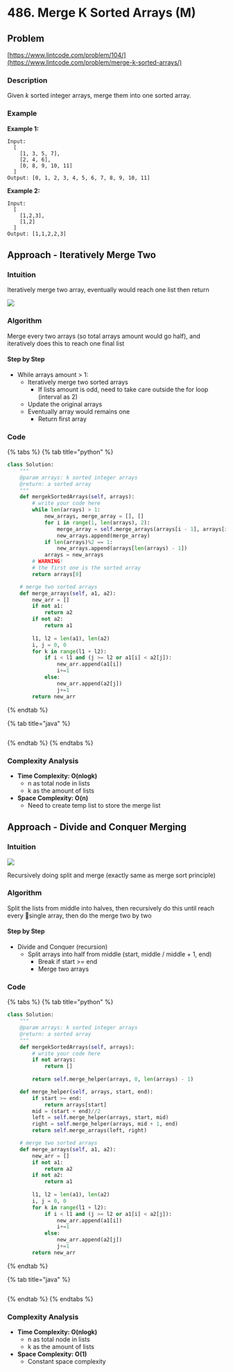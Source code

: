 # 486. Merge K Sorted Arrays \(M\)

## Problem

[https://www.lintcode.com/problem/104/](https://www.lintcode.com/problem/merge-k-sorted-arrays/)

### Description

Given _k_ sorted integer arrays, merge them into one sorted array.

### Example

**Example 1:**

```text
Input: 
  [
    [1, 3, 5, 7],
    [2, 4, 6],
    [0, 8, 9, 10, 11]
  ]
Output: [0, 1, 2, 3, 4, 5, 6, 7, 8, 9, 10, 11]
```

**Example 2:**

```text
Input:
  [
    [1,2,3],
    [1,2]
  ]
Output: [1,1,2,2,3]
```

## Approach - Iteratively Merge Two

### Intuition

Iteratively merge two array, eventually would reach one list then return 

![](../../../.gitbook/assets/screen-shot-2021-04-04-at-10.27.24-pm.png)

### Algorithm

Merge every two arrays \(so total arrays amount would go half\), and iteratively does this to reach one final list

#### Step by Step

* While arrays amount &gt; 1:
  * Iteratively merge two sorted arrays
    * If lists amount is odd, need to take care outside the for loop \(interval as 2\)
  * Update the original arrays
  * Eventually array would remains one
    * Return first array

### Code

{% tabs %}
{% tab title="python" %}
```python
class Solution:
    """
    @param arrays: k sorted integer arrays
    @return: a sorted array
    """
    def mergekSortedArrays(self, arrays):
        # write your code here
        while len(arrays) > 1:
            new_arrays, merge_array = [], []
            for i in range(1, len(arrays), 2):
                merge_array = self.merge_arrays(arrays[i - 1], arrays[i])
                new_arrays.append(merge_array)
            if len(arrays)%2 == 1:
                new_arrays.append(arrays[len(arrays) - 1])
            arrays = new_arrays
        # WARNING!
        # the first one is the sorted array
        return arrays[0]

    # merge two sorted arrays
    def merge_arrays(self, a1, a2):
        new_arr = []
        if not a1:
            return a2
        if not a2:
            return a1
        
        l1, l2 = len(a1), len(a2)
        i, j = 0, 0
        for k in range(l1 + l2):
            if i < l1 and (j >= l2 or a1[i] < a2[j]):
                new_arr.append(a1[i])
                i+=1
            else:
                new_arr.append(a2[j])
                j+=1
        return new_arr
```
{% endtab %}

{% tab title="java" %}
```

```
{% endtab %}
{% endtabs %}

### Complexity Analysis

* **Time Complexity: O\(nlogk\)**
  * n as total node in lists
  * k as the amount of lists
* **Space Complexity: O\(n\)**
  * Need to create temp list to store the merge list

## Approach - Divide and Conquer Merging

### Intuition

![](../../../.gitbook/assets/screen-shot-2021-04-04-at-2.00.03-am.png)

Recursively doing split and merge \(exactly same as merge sort principle\)

### Algorithm

Split the lists from middle into halves, then recursively do this until reach every single array, then do the merge two by two 

#### Step by Step

* Divide and Conquer \(recursion\)
  * Split arrays into half from middle \(start, middle / middle + 1, end\)
    * Break if start &gt;= end
    * Merge two arrays

### Code

{% tabs %}
{% tab title="python" %}
```python
class Solution:
    """
    @param arrays: k sorted integer arrays
    @return: a sorted array
    """
    def mergekSortedArrays(self, arrays):
        # write your code here
        if not arrays:
            return []
        
        return self.merge_helper(arrays, 0, len(arrays) - 1)

    def merge_helper(self, arrays, start, end):
        if start >= end:
            return arrays[start]
        mid = (start + end)//2
        left = self.merge_helper(arrays, start, mid)
        right = self.merge_helper(arrays, mid + 1, end)
        return self.merge_arrays(left, right)

    # merge two sorted arrays
    def merge_arrays(self, a1, a2):
        new_arr = []
        if not a1:
            return a2
        if not a2:
            return a1
        
        l1, l2 = len(a1), len(a2)
        i, j = 0, 0
        for k in range(l1 + l2):
            if i < l1 and (j >= l2 or a1[i] < a2[j]):
                new_arr.append(a1[i])
                i+=1
            else:
                new_arr.append(a2[j])
                j+=1
        return new_arr
```
{% endtab %}

{% tab title="java" %}
```

```
{% endtab %}
{% endtabs %}

### Complexity Analysis

* **Time Complexity: O\(nlogk\)**
  * n as total node in lists
  * k as the amount of lists
* **Space Complexity: O\(1\)**
  * Constant space complexity

